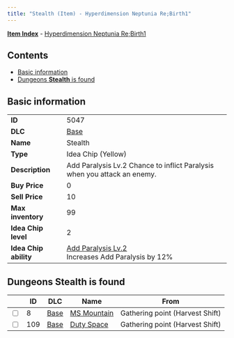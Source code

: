 ```yaml
---
title: "Stealth (Item) - Hyperdimension Neptunia Re;Birth1"
---
```


[**Item Index**](/neptunia/rb1/item/index.html) - [Hyperdimension Neptunia Re;Birth1](/neptunia/rb1)

## Contents

- [Basic information](#basic-information)
- [Dungeons **Stealth** is found](#dungeons-stealth-is-found)

## Basic information

|   |   |
| -- | -- |
| **ID** | 5047 |
| **DLC** | [Base](/neptunia/rb1/dlc/1-base.html) |
| **Name** | Stealth |
| **Type** | Idea Chip (Yellow) |
| **Description** | Add Paralysis Lv.2 Chance to inflict Paralysis when you attack an enemy. |
| **Buy Price** | 0 |
| **Sell Price** | 10 |
| **Max inventory** | 99 |
| **Idea Chip level** | 2 |
| **Idea Chip ability** | [Add Paralysis Lv.2](/neptunia/rb1/ability/1-9546-add-paralysis-lv-2.html)<br />Increases Add Paralysis by 12% |

## Dungeons **Stealth** is found

|    | ID | DLC | Name | From |
| -- | -- | --- | ---- | ---- |
| <input type="checkbox" id="rb1-dungeon-1-8" class="trackbox" /> | 8 | [Base](/neptunia/rb1/dlc/1-base.html) | [MS Mountain](/neptunia/rb1/dungeon/1-8-ms-mountain.html) | Gathering point (Harvest Shift) |
| <input type="checkbox" id="rb1-dungeon-1-109" class="trackbox" /> | 109 | [Base](/neptunia/rb1/dlc/1-base.html) | [Duty Space](/neptunia/rb1/dungeon/1-109-duty-space.html) | Gathering point (Harvest Shift) |